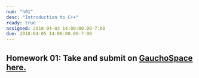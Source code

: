 ```yaml
---
num: "h01"
desc: "Introduction to C++"
ready: true
assigned: 2018-04-03 14:00:00.00-7:00
due: 2018-04-05 14:00:00.00-7:00
---
```

<h2>Homework 01: Take and submit on <a href="https://gauchospace.ucsb.edu/courses/course/view.php?id=24038" target="_blank">GauchoSpace here.</a></h2>
